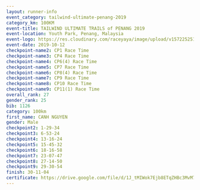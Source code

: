 ```yaml
---
layout: runner-info 
event_category: tailwind-ultimate-penang-2019 
category_km: 100KM 
event-title: TAILWIND ULTIMATE TRAILS of PENANG 2019 
event-location: Youth Park, Penang, Malaysia 
event-logo: https://res.cloudinary.com/raceyaya/image/upload/v1572252513/logo/utop-2019_h9tzys.jpg 
event-date: 2019-10-12 
checkpoint-name2: CP1 Race Time 
checkpoint-name3: CP4 Race Time 
checkpoint-name4: CP6(4) Race Time 
checkpoint-name5: CP7 Race Time 
checkpoint-name6: CP8(4) Race Time 
checkpoint-name7: CP9 Race Time 
checkpoint-name8: CP10 Race Time 
checkpoint-name9: CP11(1) Race Time 
overall_rank: 27
gender_rank: 25
bib: 1126
category: 100km
first_name: CANH NGUYEN
gender: Male
checkpoint2: 1-29-34
checkpoint3: 6-53-24
checkpoint4: 13-16-24
checkpoint5: 15-45-32
checkpoint6: 18-16-58
checkpoint7: 23-07-47
checkpoint8: 27-14-50
checkpoint9: 29-30-54
finish: 30-11-04
certificate: https://drive.google.com/file/d/1J_tMIWok7Ejb8ETqZHBc3MvM7gMIvEcJ/view?usp=sharing
---
```

